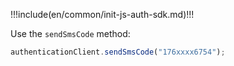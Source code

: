!!!include(en/common/init-js-auth-sdk.md)!!!

Use the `sendSmsCode` method:

```javascript
authenticationClient.sendSmsCode("176xxxx6754");
```

